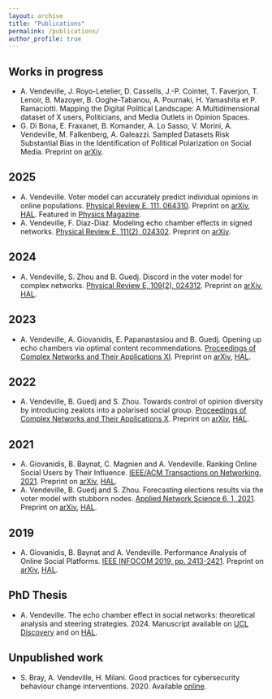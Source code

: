 ```yaml
---
layout: archive
title: "Publications"
permalink: /publications/
author_profile: true
---
```


## Works in progress
* A. Vendeville, J. Royo-Letelier, D. Cassells, J.-P. Cointet, T. Faverjon, T. Lenoir, B. Mazoyer, B. Ooghe-Tabanou, A. Pournaki, H. Yamashita et P. Ramaciotti. Mapping the Digital Political Landscape: A Multidimensional dataset of X users, Politicians, and Media Outlets in Opinion Spaces.
* G. Di Bona, E. Fraxanet, B. Komander, A. Lo Sasso, V. Morini, A. Vendeville, M. Falkenberg, A. Galeazzi. Sampled Datasets Risk Substantial Bias in the Identification of Political Polarization on Social Media. Preprint on [arXiv](https://arxiv.org/abs/2406.19867).

## 2025
* A. Vendeville. Voter model can accurately predict individual opinions in online populations. [Physical Review E, 111, 064310](https://doi.org/10.1103/PhysRevE.111.064310). Preprint on [arXiv](https://arxiv.org/abs/2501.13215), [HAL](https://hal.science/hal-04849938). Featured in [Physics Magazine](https://physics.aps.org/articles/v18/s76).
* A. Vendeville, F. Diaz-Diaz. Modeling echo chamber effects in signed networks. [Physical Review E, 111(2), 024302](https://journals.aps.org/pre/abstract/10.1103/PhysRevE.111.024302). Preprint on [arXiv](https://arxiv.org/abs/2406.17435).

## 2024
* A. Vendeville, S. Zhou and B. Guedj. Discord in the voter model for complex networks. [Physical Review E, 109(2), 024312](https://journals.aps.org/pre/abstract/10.1103/PhysRevE.109.024312). Preprint on [arXiv](https://arxiv.org/abs/2203.02002), [HAL](https://hal.inria.fr/hal-03600429).

## 2023
* A. Vendeville, A. Giovanidis, E. Papanastasiou and B. Guedj. Opening up echo chambers via optimal content recommendations. [Proceedings of Complex Networks and Their Applications XI](https://link.springer.com/chapter/10.1007/978-3-031-21127-0_7). Preprint on [arXiv](https://arxiv.org/abs/2206.03859), [HAL](https://hal.archives-ouvertes.fr/hal-03691800).

## 2022
* A. Vendeville, B. Guedj and S. Zhou. Towards control of opinion diversity by introducing zealots into a polarised social group. [Proceedings of Complex Networks and Their Applications X](https://link.springer.com/chapter/10.1007%2F978-3-030-93413-2_29). Preprint on [arXiv](https://arxiv.org/abs/2006.07265), [HAL](https://hal.inria.fr/hal-02872161).

## 2021
* A. Giovanidis, B. Baynat, C. Magnien and A. Vendeville. Ranking Online Social Users by Their Influence. [IEEE/ACM Transactions on Networking, 2021](https://doi.org/10.1109/TNET.2021.3085201). Preprint on [arXiv](https://arxiv.org/abs/2107.01914), [HAL](https://hal.archives-ouvertes.fr/hal-02970215).
* A. Vendeville, B. Guedj and S. Zhou. Forecasting elections results via the voter model with stubborn nodes. [Applied Network Science 6, 1, 2021](https://doi.org/10.1007/s41109-020-00342-7). Preprint on [arXiv](https://arxiv.org/abs/2009.10627), [HAL](https://hal.archives-ouvertes.fr/hal-02946434).

## 2019
* A. Giovanidis, B. Baynat and A. Vendeville. Performance Analysis of Online Social Platforms. [IEEE INFOCOM 2019, pp. 2413-2421](https://ieeexplore.ieee.org/abstract/document/8737539). Preprint on [arXiv](https://arxiv.org/abs/1902.07187), [HAL](https://hal.archives-ouvertes.fr/hal-01941296).

## PhD Thesis
* A. Vendeville. The echo chamber effect in social networks: theoretical analysis and steering strategies. 2024. Manuscript available on [UCL Discovery](https://discovery.ucl.ac.uk/id/eprint/10185036/) and on [HAL](https://theses.hal.science/tel-04431872).

## Unpublished work
* S. Bray, A. Vendeville, H. Milani. Good practices for cybersecurity behaviour change interventions. 2020. Available [online](https://www.ucl.ac.uk/cybersecurity-cdt/sites/cybersecurity-cdt/files/student-profiles-policy-briefing-good-practices-cybersecurity-behaviour-change.pdf).